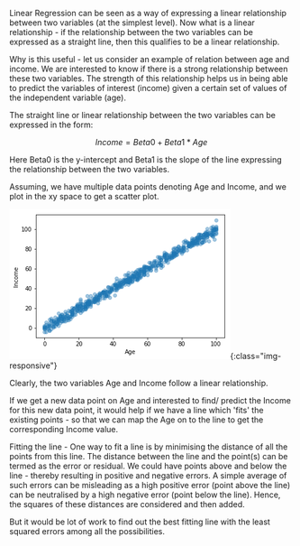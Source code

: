 Linear Regression can be seen as a way of expressing a linear relationship between two variables (at the simplest level). Now what is a linear relationship - if the relationship between the two variables can be expressed as a straight line, then this qualifies to be a linear relationship. 

Why is this useful - let us consider an example of relation between age and income. We are interested to know if there is a strong relationship between these two variables. The strength of this relationship helps us in being able to predict the variables of interest (income) given a certain set of values of the independent variable (age).

The straight line or linear relationship between the two variables can be expressed in the form:

$$Income = Beta0 + Beta1*Age$$

Here Beta0 is the y-intercept and Beta1 is the slope of the line expressing the relationship between the two variables.

Assuming, we have multiple data points denoting Age and Income, and we plot in the xy space to get a scatter plot. 

![Plot](/images/Scatterplot.png){:class="img-responsive"}

Clearly, the two variables Age and Income follow a linear relationship.

If we get a new data point on Age and interested to find/ predict the Income for this new data point, it would help if we have a line which 'fits' the existing points - so that we can map the Age on to the line to get the corresponding Income value.

Fitting the line - One way to fit a line is by minimising the distance of all the points from this line. The distance between the line and the point(s) can be termed as the error or residual. We could have points above and below the line - thereby resulting in positive and negative errors. A simple average of such errors can be misleading as a high positive error (point above the line) can be neutralised by a high negative error (point below the line). Hence, the squares of these distances are considered and then added.

But it would be lot of work to find out the best fitting line with the least squared errors among all the possibilities.
